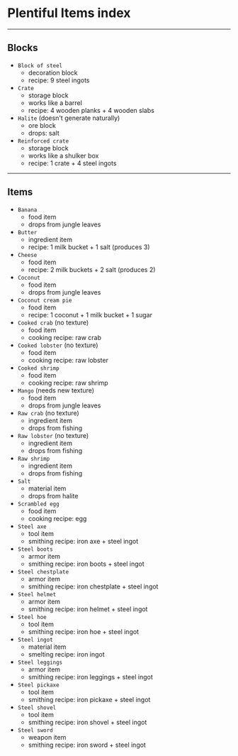 # Plentiful Items index

----------------------------------------------------------------------------------------------------
## Blocks

- `Block of steel`
  - decoration block
  - recipe: 9 steel ingots
- `Crate`
  - storage block
  - works like a barrel
  - recipe: 4 wooden planks + 4 wooden slabs
- `Halite` (doesn't generate naturally)
  - ore block
  - drops: salt
- `Reinforced crate`
  - storage block
  - works like a shulker box
  - recipe: 1 crate + 4 steel ingots

----------------------------------------------------------------------------------------------------
## Items

- `Banana`
  - food item
  - drops from jungle leaves
- `Butter`
  - ingredient item
  - recipe: 1 milk bucket + 1 salt (produces 3)
- `Cheese`
  - food item
  - recipe: 2 milk buckets + 2 salt (produces 2)
- `Coconut`
  - food item
  - drops from jungle leaves
- `Coconut cream pie`
  - food item
  - recipe: 1 coconut + 1 milk bucket + 1 sugar
- `Cooked crab` (no texture)
  - food item
  - cooking recipe: raw crab
- `Cooked lobster` (no texture)
  - food item
  - cooking recipe: raw lobster
- `Cooked shrimp`
  - food item
  - cooking recipe: raw shrimp
- `Mango` (needs new texture)
  - food item
  - drops from jungle leaves
- `Raw crab` (no texture)
  - ingredient item
  - drops from fishing
- `Raw lobster` (no texture)
  - ingredient item
  - drops from fishing
- `Raw shrimp`
  - ingredient item
  - drops from fishing
- `Salt`
  - material item
  - drops from halite
- `Scrambled egg`
  - food item
  - cooking recipe: egg
- `Steel axe`
  - tool item
  - smithing recipe: iron axe + steel ingot
- `Steel boots`
  - armor item
  - smithing recipe: iron boots + steel ingot
- `Steel chestplate`
  - armor item
  - smithing recipe: iron chestplate + steel ingot
- `Steel helmet`
  - armor item
  - smithing recipe: iron helmet + steel ingot
- `Steel hoe`
  - tool item
  - smithing recipe: iron hoe + steel ingot
- `Steel ingot`
  - material item
  - smelting recipe: iron ingot
- `Steel leggings`
  - armor item
  - smithing recipe: iron leggings + steel ingot
- `Steel pickaxe`
  - tool item
  - smithing recipe: iron pickaxe + steel ingot
- `Steel shovel`
  - tool item
  - smithing recipe: iron shovel + steel ingot
- `Steel sword`
  - weapon item
  - smithing recipe: iron sword + steel ingot